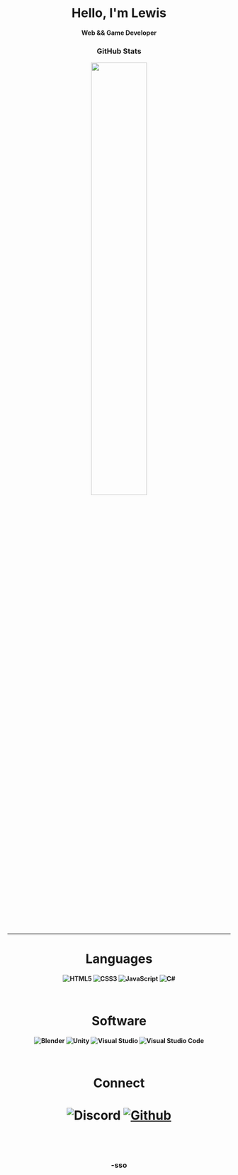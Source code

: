 <h1 align="center">Hello, I'm Lewis</h1>
<p align="center"><b>Web && Game Developer<b></p>

<h3 align="center">GitHub Stats</h3>
<p align="center">
  <img width="50%" src="https://github-readme-stats.vercel.app/api?username=ssoq&show_icons=true&text_color=000&icon_color=000&title_color=000&bg_color=fff" />
</p>
 
<hr>
  
<h1 align="center">Languages</h1>
<p align="center">
  <img src="https://img.shields.io/badge/html5-%23E34F26.svg?style=for-the-badge&logo=html5&logoColor=white" alt="HTML5">
  <img src="https://img.shields.io/badge/css3-%231572B6.svg?style=for-the-badge&logo=css3&logoColor=white" alt="CSS3">
  <img src="https://img.shields.io/badge/javascript-%23323330.svg?style=for-the-badge&logo=javascript&logoColor=%23F7DF1E" alt="JavaScript">   
  <img src="https://img.shields.io/badge/c%23-%23239120.svg?style=for-the-badge&logo=c-sharp&logoColor=white" alt="C#">
</p>

<br>

<h1 align="center">Software</h1>
<p align="center">
  <img src="https://img.shields.io/badge/blender-%23F5792A.svg?style=for-the-badge&logo=blender&logoColor=white" alt="Blender">  
  <img src="https://img.shields.io/badge/unity-%23000000.svg?style=for-the-badge&logo=unity&logoColor=white" alt="Unity">  
  <img src="https://img.shields.io/badge/Visual%20Studio-5C2D91.svg?style=for-the-badge&logo=visual-studio&logoColor=white" alt="Visual Studio">  
  <img src="https://img.shields.io/badge/Visual%20Studio%20Code-0078d7.svg?style=for-the-badge&logo=visual-studio-code&logoColor=white" alt="Visual Studio Code">
</p>

<br>

<h1 align="center">Connect<h1>
<p align="center">
  <img alt="Discord" src="https://img.shields.io/badge/Discord-sso%235509-7289DA?style=for-the-badge&logo=discord&logoColor=7289DA&logoWidth=10&labelColor=000'">
<a href="https://github.com/ssoq">
  <img alt="Github" src="https://img.shields.io/github/followers/ssoq?color=7289DA&logo=github&label=Followers&style=for-the-badge&logoWidth=10&labelColor=000'">
</a>
</p>
<br>
<h3 align="center">-sso</h3>
